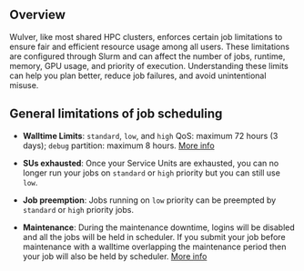 ## Overview 

Wulver, like most shared HPC clusters, enforces certain job limitations to ensure fair and efficient resource usage among all users. These limitations are configured through Slurm and can affect the number of jobs, runtime, memory, GPU usage, and priority of execution. Understanding these limits can help you plan better, reduce job failures, and avoid unintentional misuse.


## General limitations of job scheduling

- **Walltime Limits**: `standard`, `low`, and `high` QoS: maximum 72 hours (3 days); `debug` partition: maximum 8 hours. [More info](../Running_jobs/node-memory-config.md/#priority-use-qos)

- **SUs exhausted**: Once your Service Units are exhausted, you can no longer run your jobs on `standard` or `high` priority but you can still use `low`.

- **Job preemption**: Jobs running on `low` priority can be preempted by `standard` or `high` priority jobs.

- **Maintenance**: During the maintenance downtime, logins will be disabled and all the jobs will be held in scheduler. If you submit your job before maintenance with a walltime overlapping the maintenance period then your job will also be held by scheduler. [More info](../faq/faq.md/#maintenance)

